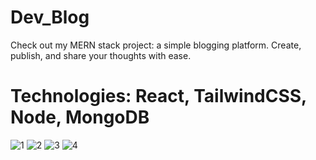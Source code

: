 # Dev_Blog

Check out my MERN stack project: a simple blogging platform. Create, publish, and share your thoughts with ease.

# Technologies: React, TailwindCSS, Node, MongoDB

![1](https://github.com/samithadev/mern_blog/assets/89331663/88c5399d-ecfe-425f-a787-bae33abf4094)
![2](https://github.com/samithadev/mern_blog/assets/89331663/f785895b-17de-4e89-ae5f-806d268e8012)
![3](https://github.com/samithadev/mern_blog/assets/89331663/ed7d5a7f-1deb-46bb-a73b-30be63cb7ac4)
![4](https://github.com/samithadev/mern_blog/assets/89331663/ab5354a4-72d5-4dba-abce-273878412e5b)

